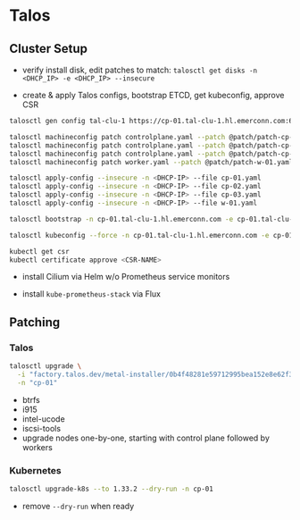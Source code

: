 # Talos

## Cluster Setup

- verify install disk, edit patches to match: `talosctl get disks -n <DHCP_IP> -e <DHCP_IP> --insecure`

- create & apply Talos configs, bootstrap ETCD, get kubeconfig, approve CSR

```bash
talosctl gen config tal-clu-1 https://cp-01.tal-clu-1.hl.emerconn.com:6443 --config-patch @patch/patch-all.yaml

talosctl machineconfig patch controlplane.yaml --patch @patch/patch-cp-01.yaml -o cp-01.yaml
talosctl machineconfig patch controlplane.yaml --patch @patch/patch-cp-02.yaml -o cp-02.yaml
talosctl machineconfig patch controlplane.yaml --patch @patch/patch-cp-03.yaml -o cp-03.yaml
talosctl machineconfig patch worker.yaml --patch @patch/patch-w-01.yaml -o w-01.yaml

talosctl apply-config --insecure -n <DHCP-IP> --file cp-01.yaml
talosctl apply-config --insecure -n <DHCP-IP> --file cp-02.yaml
talosctl apply-config --insecure -n <DHCP-IP> --file cp-03.yaml
talosctl apply-config --insecure -n <DHCP-IP> --file w-01.yaml

talosctl bootstrap -n cp-01.tal-clu-1.hl.emerconn.com -e cp-01.tal-clu-1.hl.emerconn.com --talosconfig=./talosconfig

talosctl kubeconfig --force -n cp-01.tal-clu-1.hl.emerconn.com -e cp-01.tal-clu-1.hl.emerconn.com --talosconfig=./talosconfig

kubectl get csr
kubectl certificate approve <CSR-NAME>
```

- install Cilium via Helm w/o Prometheus service monitors

- install `kube-prometheus-stack` via Flux

## Patching

### Talos

```bash
talosctl upgrade \
  -i "factory.talos.dev/metal-installer/0b4f48281e59712995bea152e8e62f3082be4ab66d2bdd0ca83cb3ce8c4509a9:v<version>" \
  -n "cp-01"
```
  - btrfs
  - i915
  - intel-ucode
  - iscsi-tools
- upgrade nodes one-by-one, starting with control plane followed by workers

### Kubernetes

```bash
talosctl upgrade-k8s --to 1.33.2 --dry-run -n cp-01
```
- remove `--dry-run` when ready
